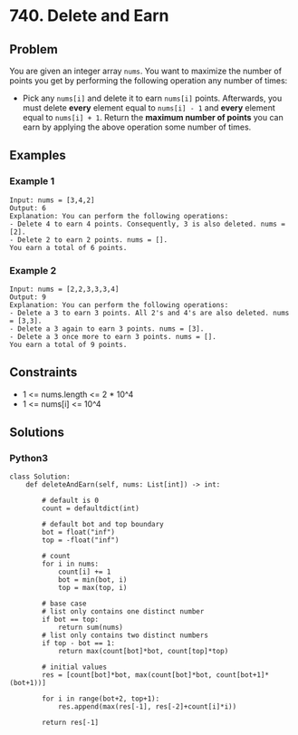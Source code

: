 # 740. Delete and Earn

## Problem

You are given an integer array `nums`. You want to maximize the number of points you get by performing the following operation any number of times:

  * Pick any `nums[i]` and delete it to earn `nums[i]` points. Afterwards, you must delete **every** element equal to `nums[i] - 1` and **every** element equal to `nums[i] + 1`.
Return the **maximum number of points** you can earn by applying the above operation some number of times.

## Examples

### Example 1

```
Input: nums = [3,4,2]
Output: 6
Explanation: You can perform the following operations:
- Delete 4 to earn 4 points. Consequently, 3 is also deleted. nums = [2].
- Delete 2 to earn 2 points. nums = [].
You earn a total of 6 points.
```

### Example 2

```
Input: nums = [2,2,3,3,3,4]
Output: 9
Explanation: You can perform the following operations:
- Delete a 3 to earn 3 points. All 2's and 4's are also deleted. nums = [3,3].
- Delete a 3 again to earn 3 points. nums = [3].
- Delete a 3 once more to earn 3 points. nums = [].
You earn a total of 9 points.
```

## Constraints

* 1 <= nums.length <= 2 * 10^4
* 1 <= nums[i] <= 10^4

## Solutions

### Python3

```
class Solution:
    def deleteAndEarn(self, nums: List[int]) -> int:
        
        # default is 0
        count = defaultdict(int)
        
        # default bot and top boundary
        bot = float("inf")
        top = -float("inf")
        
        # count
        for i in nums:
            count[i] += 1
            bot = min(bot, i)
            top = max(top, i)
        
        # base case
        # list only contains one distinct number
        if bot == top:
            return sum(nums)
        # list only contains two distinct numbers
        if top - bot == 1:
            return max(count[bot]*bot, count[top]*top)
        
        # initial values
        res = [count[bot]*bot, max(count[bot]*bot, count[bot+1]*(bot+1))]
        
        for i in range(bot+2, top+1):
            res.append(max(res[-1], res[-2]+count[i]*i))
        
        return res[-1]
```
